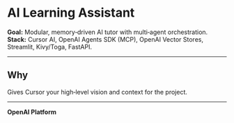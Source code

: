 # AI Learning Assistant

**Goal:** Modular, memory‑driven AI tutor with multi‑agent orchestration.  
**Stack:** Cursor AI, OpenAI Agents SDK (MCP), OpenAI Vector Stores, Streamlit, Kivy/Toga, FastAPI.

---

## Why
Gives Cursor your high‑level vision and context for the project.

---

**OpenAI Platform** 